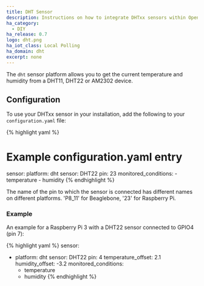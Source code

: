 ```yaml
---
title: DHT Sensor
description: Instructions on how to integrate DHTxx sensors within Open Peer Power.
ha_category:
  - DIY
ha_release: 0.7
logo: dht.png
ha_iot_class: Local Polling
ha_domain: dht
excerpt: none
---
```


The `dht` sensor platform allows you to get the current temperature and humidity from a DHT11, DHT22 or AM2302 device.

## Configuration

To use your DHTxx sensor in your installation, add the following to your `configuration.yaml` file:

{% highlight yaml %}
# Example configuration.yaml entry
sensor:
  platform: dht
  sensor: DHT22
  pin: 23
  monitored_conditions:
    - temperature
    - humidity
{% endhighlight %}

The name of the pin to which the sensor is connected has different names on different platforms. 'P8_11' for Beaglebone, '23' for Raspberry Pi.

### Example

An example for a Raspberry Pi 3 with a DHT22 sensor connected to GPIO4 (pin 7):

{% highlight yaml %}
sensor:
  - platform: dht
    sensor: DHT22
    pin: 4
    temperature_offset: 2.1
    humidity_offset: -3.2
    monitored_conditions:
      - temperature
      - humidity
{% endhighlight %}
